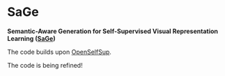 # SaGe
**Semantic-Aware Generation for Self-Supervised Visual Representation Learning ([SaGe](https://arxiv.org/pdf/2111.13163.pdf))**

The code builds upon [OpenSelfSup](https://github.com/open-mmlab/OpenSelfSup).


The code is being refined!
